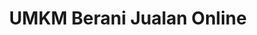 ---
layout:   certificate
title:    "UMKM Berani Jualan Online"
slug:     ictwatch-umkm
category: ictwatch
issuer:   "ICT Watch"
---